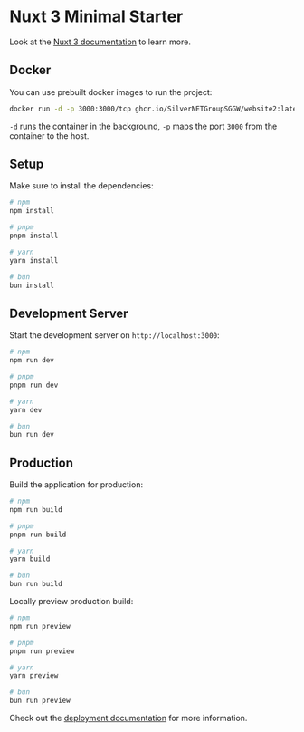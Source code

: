 # Nuxt 3 Minimal Starter

Look at the [Nuxt 3 documentation](https://nuxt.com/docs/getting-started/introduction) to learn more.

## Docker

You can use prebuilt docker images to run the project:

```bash
docker run -d -p 3000:3000/tcp ghcr.io/SilverNETGroupSGGW/website2:latest
```

`-d` runs the container in the background, `-p` maps the port `3000` from the container to the host.

## Setup

Make sure to install the dependencies:

```bash
# npm
npm install

# pnpm
pnpm install

# yarn
yarn install

# bun
bun install
```

## Development Server

Start the development server on `http://localhost:3000`:

```bash
# npm
npm run dev

# pnpm
pnpm run dev

# yarn
yarn dev

# bun
bun run dev
```

## Production

Build the application for production:

```bash
# npm
npm run build

# pnpm
pnpm run build

# yarn
yarn build

# bun
bun run build
```

Locally preview production build:

```bash
# npm
npm run preview

# pnpm
pnpm run preview

# yarn
yarn preview

# bun
bun run preview
```

Check out the [deployment documentation](https://nuxt.com/docs/getting-started/deployment) for more information.
